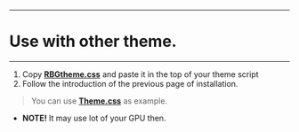 __________
# Use with other theme.
__________

1. Copy **[RBGtheme.css](https://raw.githubusercontent.com/FIMARx/RainbowDiscord/main/RGBtheme.css)** and paste it in the top of your theme script
2. Follow the introduction of the previous page of installation.

> You can use **[Theme.css](https://raw.githubusercontent.com/FIMARx/RainbowDiscord/main/use%20with%20other%20theme/Theme.css)** as example.
- **NOTE!**
It may use lot of your GPU then.
